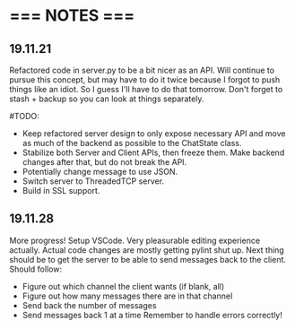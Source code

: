 # === NOTES ===
## 19.11.21
Refactored code in server.py to be a bit nicer as an API. Will continue to
pursue this concept, but may have to do it twice because I forgot to push
things like an idiot. So I guess I'll have to do that tomorrow. Don't forget
to stash + backup so you can look at things separately.

#TODO:
* Keep refactored server design to only expose necessary API and move as much
of the backend as possible to the ChatState class.
* Stabilize both Server and Client APIs, then freeze them. Make backend changes
after that, but do not break the API.
* Potentially change message to use JSON.
* Switch server to ThreadedTCP server.
* Build in SSL support.

## 19.11.28
More progress! Setup VSCode. Very pleasurable editing experience actually.
Actual code changes are mostly getting pylint shut up.
Next thing should be to get the server to be able to send messages back to
the client.
Should follow:
- Figure out which channel the client wants (if blank, all)
- Figure out how many messages there are in that channel
- Send back the number of messages
- Send messages back 1 at a time
Remember to handle errors correctly!